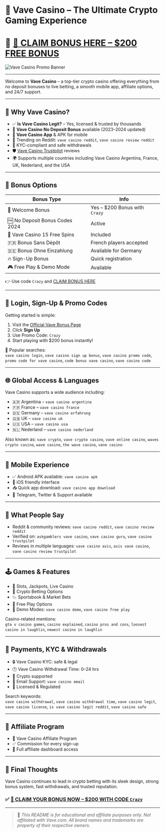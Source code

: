 # 🎰 Vave Casino – The Ultimate Crypto Gaming Experience

# 🎯 [🎁 **CLAIM BONUS HERE – $200 FREE BONUS**](https://ronixbet.com/auth/register?promo=CRAZY)
![Vave Casino Promo Banner](https://encrypted-tbn0.gstatic.com/images?q=tbn:ANd9GcRkVWv1inEbB_XIaf-PT2HiUJX4F8Smt-SmxQ&s) <!-- FOTOĞRAF LİNKİNİ BURAYA EKLEYİN -->




---

Welcome to **Vave Casino** – a top-tier crypto casino offering everything from no deposit bonuses to live betting, a smooth mobile app, affiliate options, and 24/7 support.

---

## 🚀 Why Vave Casino?

- ✅ **Is Vave Casino Legit?** – Yes, licensed & trusted by thousands
- 🎁 **Vave Casino No Deposit Bonus** available (2023–2024 updated)
- 📱 **Vave Casino App** & APK for mobile
- 💬 Trending on Reddit: `vave casino reddit`, `vave casino review reddit`
- 🔐 KYC-compliant and safe withdrawals
- 🛡️ [Vave Casino Trustpilot](https://www.trustpilot.com) reviews
- 🌍 Supports multiple countries including Vave Casino Argentina, France, UK, Nederland, and the USA

---

## 💸 Bonus Options

| Bonus Type                           | Info                            |
|-------------------------------------|----------------------------------|
| 🎁 Welcome Bonus                    | Yes – $200 Bonus with `Crazy`   |
| 🆓 No Deposit Bonus Codes 2024      | Active                          |
| 💸 Vave Casino 15 Free Spins        | Included                        |
| 🇫🇷 Bonus Sans Dépôt               | French players accepted         |
| 🇩🇪 Bonus Ohne Einzahlung           | Available for Germany           |
| 🔥 Sign-Up Bonus                    | Quick registration              |
| 🎮 Free Play & Demo Mode            | Available                       |

👉 Use code `Crazy` and [CLAIM BONUS HERE](https://ronixbet.com/auth/register?promo=CRAZY)

---

## 🔐 Login, Sign-Up & Promo Codes

Getting started is simple:

1. Visit the [Official Vave Bonus Page](https://ronixbet.com/auth/register?promo=CRAZY)
2. Click **Sign Up**
3. Use Promo Code: `Crazy`
4. Start playing with $200 bonus instantly!

🔑 Popular searches:  
`vave casino login`, `vave casino sign up bonus`, `vave casino promo code`, `promo code for vave casino`, `code bonus vave casino`, `vave casino code`

---

## 🌐 Global Access & Languages

Vave Casino supports a wide audience including:

- 🇦🇷 Argentina – `vave casino argentina`
- 🇫🇷 France – `vave casino france`
- 🇩🇪 Germany – `vave casino erfahrung`
- 🇬🇧 UK – `vave casino uk`
- 🇺🇸 USA – `vave casino usa`
- 🇳🇱 Nederland – `vave casino nederland`

Also known as: `vave crypto`, `vave crypto casino`, `vave online casino`, `waves crypto casino`, `wave casino`, `the wave casino`, `vane casino`

---

## 📲 Mobile Experience

- ✅ Android APK available: `vave casino apk`
- 📱 iOS friendly interface
- 📥 Quick app download: `vave casino app download`
- 💬 Telegram, Twitter & Support available

---

## 🧠 What People Say

- Reddit & community reviews: `vave casino reddit`, `vave casino review reddit`
- Verified on: `askgamblers vave casino`, `vave casino guru`, `vave casino trustpilot`
- Reviews in multiple languages: `vave casino avis`, `avis vave casino`, `vave casino review trustpilot`

---

## 🕹️ Games & Features

- 🎰 Slots, Jackpots, Live Casino
- 🧲 Crypto Betting Options
- 📉 Sportsbook & Market Bets
- 💸 Free Play Options
- 🧾 Demo Modes: `vave casino demo`, `vave casino free play`

Casino-related mentions:  
`gta v casino games`, `casino explained`, `casino pros and cons`, `loosest casino in laughlin`, `newest casino in laughlin`

---

## 🧾 Payments, KYC & Withdrawals

- 🔒 Vave Casino KYC: safe & legal
- 🕐 Vave Casino Withdrawal Time: 0–24 hrs
- 💸 Crypto supported
- 📨 Email Support: `vave casino email`
- 🛂 Licensed & Regulated

Search keywords:  
`vave casino withdrawal`, `vave casino withdrawal time`, `vave casino legit`, `vave casino license`, `is vave casino legit reddit`, `vave casino safe`

---

## 🤝 Affiliate Program

- 💼 Vave Casino Affiliate Program
- ✅ Commission for every sign-up
- 🧾 Full affiliate dashboard access

---

## 🎯 Final Thoughts

Vave Casino continues to lead in crypto betting with its sleek design, strong bonus system, fast withdrawals, and trusted reputation.

### ✅ [🎁 **CLAIM YOUR BONUS NOW – $200 WITH CODE `Crazy`**](https://ronixbet.com/auth/register?promo=CRAZY)

---

> 📌 *This README is for educational and affiliate purposes only. Not affiliated with Vave.com. All brand names and trademarks are property of their respective owners.*
